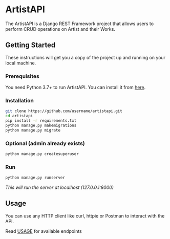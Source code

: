 # ArtistAPI

The ArtistAPI is a Django REST Framework project that allows users to perform CRUD operations on Artist and their Works.

## Getting Started

These instructions will get you a copy of the project up and running on your local machine.

### Prerequisites

You need Python 3.7+ to run ArtistAPI. You can install it from [here](https://www.python.org/downloads/).

### Installation

```bash
git clone https://github.com/username/artistapi.git
cd artistapi
pip install -r requirements.txt
python manage.py makemigrations
python manage.py migrate
```
### Optional (admin already exists)
```bash
python manage.py createsuperuser
```

### Run
```bash
python manage.py runserver
```
*This will run the server at localhost (127.0.0.1:8000)*
## Usage

You can use any HTTP client like curl, httpie or Postman to interact with the API.

Read [USAGE](USAGE.md) for available endpoints



